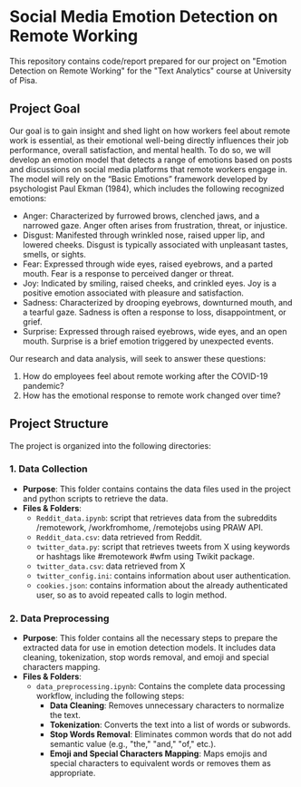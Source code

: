 # Social Media Emotion Detection on Remote Working
This repository contains code/report prepared for our project on "Emotion Detection on Remote Working" for the "Text Analytics" course at University of Pisa.

## Project Goal
Our goal is to gain insight and shed light on how workers feel about remote work is essential, as their emotional well-being directly influences their job performance, overall satisfaction, and mental health. To do so, we will develop an emotion model that detects a range of emotions based on posts and discussions on social media platforms that remote workers engage in. The model will rely on the “Basic Emotions” framework developed by psychologist Paul Ekman (1984), which includes the following recognized emotions:  

- Anger: Characterized by furrowed brows, clenched jaws, and a narrowed gaze. Anger often arises from frustration, threat, or injustice.
- Disgust: Manifested through wrinkled nose, raised upper lip, and lowered cheeks. Disgust is typically associated with unpleasant tastes, smells, or sights.
- Fear: Expressed through wide eyes, raised eyebrows, and a parted mouth. Fear is a response to perceived danger or threat.
- Joy: Indicated by smiling, raised cheeks, and crinkled eyes. Joy is a positive emotion associated with pleasure and satisfaction.
- Sadness: Characterized by drooping eyebrows, downturned mouth, and a tearful gaze. Sadness is often a response to loss, disappointment, or grief.
- Surprise: Expressed through raised eyebrows, wide eyes, and an open mouth. Surprise is a brief emotion triggered by unexpected events. 
 
Our research and data analysis, will seek to answer these questions: 
 
1. How do employees feel about remote working after the COVID-19 pandemic?
2. How has the emotional response to remote work changed over time?

## Project Structure

The project is organized into the following directories:

### 1. **Data Collection**
   - **Purpose**: This folder contains contains the data files used in the project and python scripts to retrieve the data.
   - **Files & Folders**:
      - `Reddit_data.ipynb`: script that retrieves data from the subreddits /remotework, /workfromhome, /remotejobs using PRAW API.
      - `Reddit_data.csv`: data retrieved from Reddit.
      - `twitter_data.py`: script that retrieves tweets from X using keywords or hashtags like #remotework #wfm using Twikit package.
      - `twitter_data.csv`: data retrieved from X
      - `twitter_config.ini`: contains information about user authentication.
      - `cookies.json`: contains information about the already authenticated user, so as to avoid repeated calls to login method.
       
### 2. **Data Preprocessing**
   - **Purpose**: This folder contains all the necessary steps to prepare the extracted data for use in emotion detection models. It includes data cleaning, tokenization, stop words removal, and emoji and special characters mapping.
   - **Files & Folders**:
      - `data_preprocessing.ipynb`: Contains the complete data processing workflow, including the following steps:
         - **Data Cleaning**: Removes unnecessary characters to normalize the text.
         - **Tokenization**: Converts the text into a list of words or subwords.
         - **Stop Words Removal**: Eliminates common words that do not add semantic value (e.g., "the," "and," "of," etc.).
         - **Emoji and Special Characters Mapping**: Maps emojis and special characters to equivalent words or removes them as appropriate.

